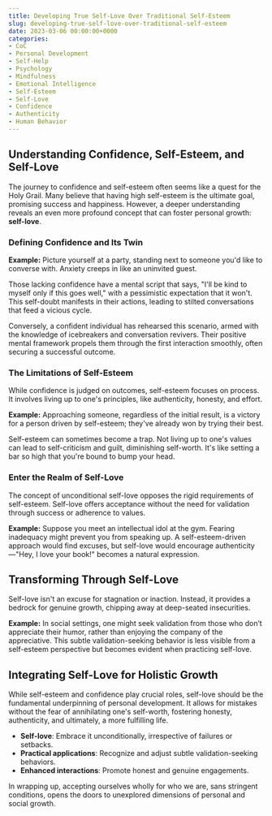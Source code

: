 ```yaml
---
title: Developing True Self-Love Over Traditional Self-Esteem
slug: developing-true-self-love-over-traditional-self-esteem
date: 2023-03-06 00:00:00+0000
categories:
- CoC
- Personal Development
- Self-Help
- Psychology
- Mindfulness
- Emotional Intelligence
- Self-Esteem
- Self-Love
- Confidence
- Authenticity
- Human Behavior
---
```


## Understanding Confidence, Self-Esteem, and Self-Love

The journey to confidence and self-esteem often seems like a quest for the Holy Grail. Many believe that having high self-esteem is the ultimate goal, promising success and happiness. However, a deeper understanding reveals an even more profound concept that can foster personal growth: **self-love**.

### Defining Confidence and Its Twin

**Example:** Picture yourself at a party, standing next to someone you'd like to converse with. Anxiety creeps in like an uninvited guest.

Those lacking confidence have a mental script that says, "I'll be kind to myself only if this goes well," with a pessimistic expectation that it won't. This self-doubt manifests in their actions, leading to stilted conversations that feed a vicious cycle.

Conversely, a confident individual has rehearsed this scenario, armed with the knowledge of icebreakers and conversation revivers. Their positive mental framework propels them through the first interaction smoothly, often securing a successful outcome.

### The Limitations of Self-Esteem

While confidence is judged on outcomes, self-esteem focuses on process. It involves living up to one's principles, like authenticity, honesty, and effort.

**Example:** Approaching someone, regardless of the initial result, is a victory for a person driven by self-esteem; they've already won by trying their best.

Self-esteem can sometimes become a trap. Not living up to one's values can lead to self-criticism and guilt, diminishing self-worth. It's like setting a bar so high that you're bound to bump your head.

### Enter the Realm of Self-Love

The concept of unconditional self-love opposes the rigid requirements of self-esteem. Self-love offers acceptance without the need for validation through success or adherence to values.

**Example:** Suppose you meet an intellectual idol at the gym. Fearing inadequacy might prevent you from speaking up. A self-esteem-driven approach would find excuses, but self-love would encourage authenticity—"Hey, I love your book!" becomes a natural expression.

## Transforming Through Self-Love

Self-love isn't an excuse for stagnation or inaction. Instead, it provides a bedrock for genuine growth, chipping away at deep-seated insecurities.

**Example:** In social settings, one might seek validation from those who don’t appreciate their humor, rather than enjoying the company of the appreciative. This subtle validation-seeking behavior is less visible from a self-esteem perspective but becomes evident when practicing self-love.

## Integrating Self-Love for Holistic Growth

While self-esteem and confidence play crucial roles, self-love should be the fundamental underpinning of personal development. It allows for mistakes without the fear of annihilating one's self-worth, fostering honesty, authenticity, and ultimately, a more fulfilling life.

- **Self-love**: Embrace it unconditionally, irrespective of failures or setbacks.
- **Practical applications**: Recognize and adjust subtle validation-seeking behaviors.
- **Enhanced interactions**: Promote honest and genuine engagements.

In wrapping up, accepting ourselves wholly for who we are, sans stringent conditions, opens the doors to unexplored dimensions of personal and social growth.
